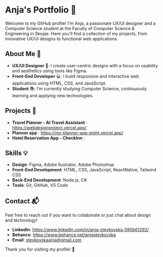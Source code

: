 # Anja's Portfolio 👋

Welcome to my GitHub profile! I'm Anja, a passionate UX/UI designer and a Computer Science student at the Faculty of Computer Science & Engineering in Skopje. Here you'll find a collection of my projects, from innovative UX/UI designs to functional web applications.

## About Me 🌟

- **UX/UI Designer** 🎨: I create user-centric designs with a focus on usability and aesthetics using tools like Figma.
- **Front-End Developer** 💻: I build responsive and interactive web applications using HTML, CSS, and JavaScript.
- **Student** 📚: I’m currently studying Computer Science, continuously learning and applying new technologies.

## Projects 🚀

- **Travel Planner - AI Travel Assistant** : https://webdesignproject.vercel.app/
- **Planner app** : https://my-planner-app-eight.vercel.app/
- **Hotel Reservation App - CheckInn** : 


## Skills 💡

- **Design**: Figma, Adobe Ilustrator, Adobe Photoshop
- **Front-End Development**: HTML, CSS, JavaScript, ReactNative, Tailwind CSS
- **Back-End Development**: Node.js, C#
- **Tools**: Git, GitHub, VS Code

## Contact 📬

Feel free to reach out if you want to collaborate or just chat about design and technology!

- **LinkedIn**: https://www.linkedin.com/in/anja-stevkovska-590b61292/
- **Behance**: https://www.behance.net/anjastevkovska
- **Email**: stevkovskaanja@gmail.com

Thank you for visiting my profile! 🙌
